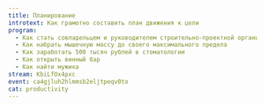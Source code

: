 ```yaml
---
title: Планирование
introtext: Как грамотно составить план движения к цели
program:
  - Как стать совладельцем и руководителем строительно-проектной организации
  - Как набрать мышечную массу до своего максимального предела
  - Как заработать 500 тысяч рублей в стоматологии
  - Как открыть винный бар
  - Как найти мужика
stream: KbiLfOx4pxc
event: ca4gjluh2hlmmsb2eljtpeqv0to
cat: productivity
---
```

